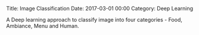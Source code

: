 Title: Image Classification
Date: 2017-03-01 00:00
Category: Deep Learning

A Deep learning approach to classify image into four categories - Food, Ambiance, Menu and Human.
